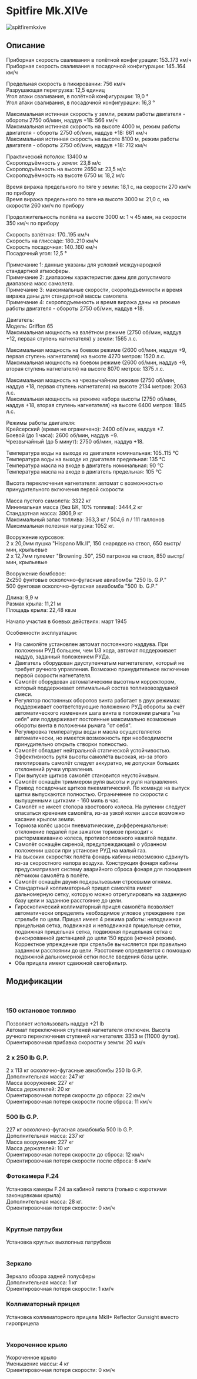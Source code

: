 # Spitfire Mk.XIVe  
  
![spitfiremkxive](../images/spitfiremkxive.png)  
  
## Описание  
  
Приборная скорость сваливания в полётной конфигурации: 153..173 км/ч  
Приборная скорость сваливания в посадочной конфигурации: 145..164 км/ч  
  
Предельная скорость в пикировании: 756 км/ч  
Разрушающая перегрузка: 12,5 единиц  
Угол атаки сваливания, в полётной конфигурации: 19,0 °  
Угол атаки сваливания, в посадочной конфигурации: 16,3 °  
  
Максимальная истинная скорость у земли, режим работы двигателя - обороты 2750 об/мин, наддув +18: 566 км/ч  
Максимальная истинная скорость на высоте 4000 м, режим работы двигателя - обороты 2750 об/мин, наддув +18: 661 км/ч   
Максимальная истинная скорость на высоте 8100 м, режим работы двигателя - обороты 2750 об/мин, наддув +18: 712 км/ч  
  
Практический потолок: 13400 м  
Скороподъёмность у земли: 23,8 м/с  
Скороподъёмность на высоте 2650 м: 23,5 м/с  
Скороподъёмность на высоте 6750 м: 18,2 м/с  
  
Время виража предельного по тяге у земли: 18,1 с, на скорости 270 км/ч по прибору  
Время виража предельного по тяге на высоте 3000 м: 21,0 с, на скорости 260 км/ч по прибору  
  
Продолжительность полёта на высоте 3000 м: 1 ч 45 мин, на скорости 350 км/ч по прибору  
  
Скорость взлётная: 170..195 км/ч   
Скорость на глиссаде: 180..210 км/ч   
Скорость посадочная: 140..160 км/ч  
Посадочный угол: 12,5 °  
  
Примечание 1: данные указаны для условий международной стандартной атмосферы.  
Примечание 2: диапазоны характеристик даны для допустимого диапазона масс самолета.  
Примечание 3: максимальные скорости, скороподъемности и время виража даны для стандартной массы самолета.  
Примечание 4: скороподъемность и время виража даны на режиме работы двигателя - обороты 2750 об/мин, наддув +18.  
  
Двигатель:  
Модель: Griffon 65  
Максимальная мощность на взлётном режиме (2750 об/мин, наддув +12, первая ступень нагнетателя) у земли: 1565 л.с.  
  
Максимальная мощность на боевом режиме (2600 об/мин, наддув +9, первая ступень нагнетателя) на высоте 4270 метров: 1520 л.с.  
Максимальная мощность на боевом режиме (2600 об/мин, наддув +9, вторая ступень нагнетателя) на высоте 8070 метров: 1375 л.с.  
  
Максимальная мощность на чрезвычайном режиме (2750 об/мин, наддув +18, первая ступень нагнетателя) на высоте 2134 метров: 2063 л.с.  
Максимальная мощность на режиме набора высоты (2750 об/мин, наддув +18, вторая ступень нагнетателя) на высоте 6400 метров: 1845 л.с.  
  
Режимы работы двигателя:  
Крейсерский (время не ограничено): 2400 об/мин, наддув +7.   
Боевой (до 1 часа): 2600 об/мин, наддув +9.  
Чрезвычайный (до 5 минут): 2750 об/мин, наддув +18.  
  
Температура воды на выходе из двигателя номинальная: 105..115 °С  
Температура воды на выходе из двигателя предельная: 135 °С  
Температура масла на входе в двигатель номинальная: 90 °С  
Температура масла на входе в двигатель предельная: 105 °С  
  
Высота переключения нагнетателя: автомат с возможностью принудительного включения первой скорости  
  
Масса пустого самолета: 3322 кг  
Минимальная масса (без БК, 10% топлива): 3444,2 кг  
Стандартная масса: 3906,9 кг  
Максимальный запас топлива: 363,3 кг / 504,6 л / 111 галлонов  
Максимальная полезная нагрузка: 1052 кг.  
  
Вооружение курсовое:  
2 x 20,0мм пушка "Hispano Mk.II", 150 снарядов на ствол, 650 выстр/мин, крыльевые  
2 x 12,7мм пулемет "Browning .50", 250 патронов на ствол, 850 выстр/мин, крыльевые  
  
Вооружение бомбовое:  
2x250 фунтовые осколочно-фугасные авиабомбы "250 lb. G.P."  
500 фунтовая осколочно-фугасная авиабомба "500 lb. G.P."  
  
Длина: 9,9 м  
Размах крыла: 11,21 м  
Площадь крыла: 22,48 кв.м  
  
Начало участия в боевых действиях: март 1945  
  
Особенности эксплуатации:  
- На самолёте установлен автомат постоянного наддува. При положении РУД большем, чем 1/3 хода, автомат поддерживает наддув, заданный положением РУДа.   
- Двигатель оборудован двуступенчатым нагнетателем, который не требует ручного управления. Возможно принудительное включение первой скорости нагнетателя.  
- Самолёт оборудован автоматическим высотным корректором, который поддерживает оптимальный состав топливовоздушной смеси.  
- Регулятор постоянных оборотов винта работает в двух режимах: поддерживает соответствующие положению РУД обороты за счёт автоматического изменения шага винта в положении рычага "на себя" или поддерживает постоянные максимально возможные обороты винта в положении рычага "от себя".  
- Регулировка температуры воды и масла осуществляется автоматически, но имеется возможность при необходимости принудительно открыть створки полностью.  
- Самолёт обладает нейтральной статической устойчивостью. Эффективность руля высоты самолёта высокая, из-за этого пилотировать самолёт следует аккуратно, не допуская больших отклонений ручки управления.  
- При выпуске щитков самолёт становится неустойчивым.  
- Самолёт оснащён триммером руля высоты и руля направления.  
- Привод посадочных щитков пневматический. По команде на выпуск щитки выпускаются полностью. Ограничение по скорости с выпущенными щитками - 160 миль в час.  
- Самолёт не имеет стопора хвостового колеса. На рулении следует опасаться кренения самолёта, из-за узкой колеи шасси возможно касание крылом земли.  
- Тормоза колёс шасси пневматические, дифференциальные: отклонение педалей при зажатом тормозе приводит к растормаживанию колеса, противоположного нажатой педали.  
- Самолёт оснащён сиреной, предупреждающей о убранном положении шасси при установке РУД на малый газ.   
- На высоких скоростях полёта фонарь кабины невозможно сдвинуть из-за скоростного напора воздуха. Конструкция фонаря кабины предусматривает систему аварийного сброса фонаря для покидания лётчиком самолёта в полёте.  
- Самолёт оснащён двумя подкрыльевыми строевыми огнями.  
- Стандартный коллиматорный прицел самолёта имеет дальномерную сетку, которую можно отрегулировать на заданную базу цели и заданное расстояние до цели.  
- Гироскопический коллиматорный прицел самолёта позволяет автоматически определять необходимое угловое упреждение при стрельбе по цели. Прицел имеет 4 режима работы: неподвижная прицельная сетка, подвижная и неподвижная прицельные сетки, подвижная прицельная сетка, подвижная прицельная сетка с фиксированной дистанцией до цели 150 ярдов (ночной режим). Корректное упреждение при стрельбе вычисляется при правильно заданном расстоянии до цели. Расстояние определяется с помощью подвижной дальномерной сетки после введения базы цели.   
- Оба прицела имеют сдвижной светофильтр.  
  
## Модификации  
  ﻿
  
### 150 октановое топливо  
  
Позволяет использовать наддув +21 lb  
Автомат переключения ступеней нагнетателя отключен. Высота ручного переключения ступеней нагнетателя: 3353 м (11000 футов).  
Ориентировочная прибавка скорости у земли: 20 км/ч  
  
### 2 х 250 lb G.P.  
  
2 x 113 кг осколочно-фугасные авиабомбы 250 lb G.P.  
Дополнительная масса: 247 кг  
Масса вооружения: 227 кг  
Масса держателей: 20 кг  
Ориентировочная потеря скорости до сброса: 22 км/ч  
Ориентировочная потеря скорости после сброса: 11 км/ч  ﻿
  
### 500 lb G.P.  
  
227 кг осколочно-фугасная авиабомба 500 lb G.P.  
Дополнительная масса: 237 кг  
Масса вооружения: 227 кг  
Масса держателей: 10 кг  
Ориентировочная потеря скорости до сброса: 12 км/ч  
Ориентировочная потеря скорости после сброса: 6 км/ч  ﻿
  
### Фотокамера F.24  
  
Установка камеры F.24 за кабиной пилота (только с короткими законцовками крыла)  
Дополнительная масса: 28 кг.  
Ориентировочная потеря скорости: 0 км/ч  
  ﻿
  
### Круглые патрубки  
  
Установка круглых выхлопных патрубков  
  ﻿
  
### Зеркало  
  
Зеркало обзора задней полусферы  
Дополнительная масса: 1 кг  
Ориентировочная потеря скорости: 1 км/ч  ﻿
  
### Коллиматорный прицел  
  
Установка коллиматорного прицела MkII* Reflector Gunsight вместо гироприцела  
  ﻿
  
### Укороченное крыло  
  
Укороченное крыло  
Уменьшение массы: 4 кг  
Ориентировочная потеря скорости: 0 км/ч  